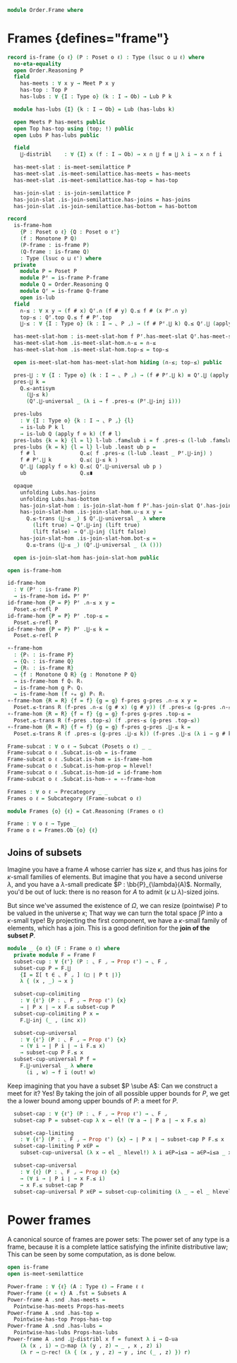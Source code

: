 <!--
```agda
open import Cat.Functor.Subcategory
open import Cat.Prelude

open import Order.Diagram.Glb.Reasoning
open import Order.Diagram.Lub.Reasoning
open import Order.Instances.Pointwise
open import Order.Semilattice.Join
open import Order.Semilattice.Meet
open import Order.Instances.Props
open import Order.Diagram.Glb
open import Order.Diagram.Lub
open import Order.Base

import Cat.Reasoning

import Order.Reasoning
```
-->

```agda
module Order.Frame where
```

# Frames {defines="frame"}

```agda
record is-frame {o ℓ} (P : Poset o ℓ) : Type (lsuc o ⊔ ℓ) where
  no-eta-equality
  open Order.Reasoning P
  field
    has-meets : ∀ x y → Meet P x y
    has-top : Top P
    has-lubs : ∀ {I : Type o} (k : I → Ob) → Lub P k

  module has-lubs {I} {k : I → Ob} = Lub (has-lubs k)

  open Meets P has-meets public
  open Top has-top using (top; !) public
  open Lubs P has-lubs public

  field
    ⋃-distribl    : ∀ {I} x (f : I → Ob) → x ∩ ⋃ f ≡ ⋃ λ i → x ∩ f i

  has-meet-slat : is-meet-semilattice P
  has-meet-slat .is-meet-semilattice.has-meets = has-meets
  has-meet-slat .is-meet-semilattice.has-top = has-top

  has-join-slat : is-join-semilattice P
  has-join-slat .is-join-semilattice.has-joins = has-joins
  has-join-slat .is-join-semilattice.has-bottom = has-bottom
```

<!--
```agda
private
  variable
    o ℓ o' ℓ' : Level
    P Q R : Poset o ℓ

is-frame-is-prop : is-prop (is-frame P)
is-frame-is-prop {P = P} =
  Iso→is-hlevel 1 eqv hlevel!
  where
    open Order.Diagram.Lub P
    open Order.Diagram.Glb P
    unquoteDecl eqv = declare-record-iso eqv (quote is-frame)

instance
  H-Level-is-frame : ∀ {n} → H-Level (is-frame P) (suc n)
  H-Level-is-frame = prop-instance is-frame-is-prop
```
-->

```agda
record
  is-frame-hom
    {P : Poset o ℓ} {Q : Poset o ℓ'}
    (f : Monotone P Q)
    (P-frame : is-frame P)
    (Q-frame : is-frame Q)
    : Type (lsuc o ⊔ ℓ') where
  private
    module P = Poset P
    module Pᶠ = is-frame P-frame
    module Q = Order.Reasoning Q
    module Qᶠ = is-frame Q-frame
    open is-lub
  field
    ∩-≤ : ∀ x y → (f # x) Qᶠ.∩ (f # y) Q.≤ f # (x Pᶠ.∩ y)
    top-≤ : Qᶠ.top Q.≤ f # Pᶠ.top
    ⋃-≤ : ∀ {I : Type o} (k : I → ⌞ P ⌟) → (f # Pᶠ.⋃ k) Q.≤ Qᶠ.⋃ (apply f ⊙ k)

  has-meet-slat-hom : is-meet-slat-hom f Pᶠ.has-meet-slat Qᶠ.has-meet-slat
  has-meet-slat-hom .is-meet-slat-hom.∩-≤ = ∩-≤
  has-meet-slat-hom .is-meet-slat-hom.top-≤ = top-≤

  open is-meet-slat-hom has-meet-slat-hom hiding (∩-≤; top-≤) public

  pres-⋃ : ∀ {I : Type o} (k : I → ⌞ P ⌟) → (f # Pᶠ.⋃ k) ≡ Qᶠ.⋃ (apply f ⊙ k)
  pres-⋃ k =
    Q.≤-antisym
      (⋃-≤ k)
      (Qᶠ.⋃-universal _ (λ i → f .pres-≤ (Pᶠ.⋃-inj i)))

  pres-lubs
    : ∀ {I : Type o} {k : I → ⌞ P ⌟} {l}
    → is-lub P k l
    → is-lub Q (apply f ⊙ k) (f # l)
  pres-lubs {k = k} {l = l} l-lub .fam≤lub i = f .pres-≤ (l-lub .fam≤lub i)
  pres-lubs {k = k} {l = l} l-lub .least ub p =
    f # l              Q.≤⟨ f .pres-≤ (l-lub .least _ Pᶠ.⋃-inj) ⟩
    f # Pᶠ.⋃ k         Q.≤⟨ ⋃-≤ k ⟩
    Qᶠ.⋃ (apply f ⊙ k) Q.≤⟨ Qᶠ.⋃-universal ub p ⟩
    ub                 Q.≤∎

  opaque
    unfolding Lubs.has-joins
    unfolding Lubs.has-bottom
    has-join-slat-hom : is-join-slat-hom f Pᶠ.has-join-slat Qᶠ.has-join-slat
    has-join-slat-hom .is-join-slat-hom.∪-≤ x y =
      Q.≤-trans (⋃-≤ _) $ Qᶠ.⋃-universal _ λ where
        (lift true) → Qᶠ.⋃-inj (lift true)
        (lift false) → Qᶠ.⋃-inj (lift false)
    has-join-slat-hom .is-join-slat-hom.bot-≤ =
      Q.≤-trans (⋃-≤ _) (Qᶠ.⋃-universal _ (λ ()))

  open is-join-slat-hom has-join-slat-hom public

open is-frame-hom
```

<!--
```agda
is-frame-hom-is-prop
  : ∀ {f : Monotone P Q} {P-frame : is-frame P} {Q-frame : is-frame Q}
  → is-prop (is-frame-hom f P-frame Q-frame)
is-frame-hom-is-prop = Iso→is-hlevel 1 eqv hlevel! 
  where unquoteDecl eqv = declare-record-iso eqv (quote is-frame-hom)

instance
  H-Level-is-frame-hom
    : ∀ {f : Monotone P Q} {P-frame : is-frame P} {Q-frame : is-frame Q}
    → ∀ {n} → H-Level (is-frame-hom f P-frame Q-frame) (suc n)
  H-Level-is-frame-hom = prop-instance is-frame-hom-is-prop
```
-->

```agda
id-frame-hom
  : ∀ (Pᶠ : is-frame P)
  → is-frame-hom idₘ Pᶠ Pᶠ
id-frame-hom {P = P} Pᶠ .∩-≤ x y =
  Poset.≤-refl P
id-frame-hom {P = P} Pᶠ .top-≤ =
  Poset.≤-refl P
id-frame-hom {P = P} Pᶠ .⋃-≤ k =
  Poset.≤-refl P

∘-frame-hom
  : {Pₗ : is-frame P}
  → {Qₗ : is-frame Q}
  → {Rₗ : is-frame R}
  → {f : Monotone Q R} {g : Monotone P Q}
  → is-frame-hom f Qₗ Rₗ
  → is-frame-hom g Pₗ Qₗ
  → is-frame-hom (f ∘ₘ g) Pₗ Rₗ
∘-frame-hom {R = R} {f = f} {g = g} f-pres g-pres .∩-≤ x y =
  Poset.≤-trans R (f-pres .∩-≤ (g # x) (g # y)) (f .pres-≤ (g-pres .∩-≤ x y))
∘-frame-hom {R = R} {f = f} {g = g} f-pres g-pres .top-≤ =
  Poset.≤-trans R (f-pres .top-≤) (f .pres-≤ (g-pres .top-≤))
∘-frame-hom {R = R} {f = f} {g = g} f-pres g-pres .⋃-≤ k =
  Poset.≤-trans R (f .pres-≤ (g-pres .⋃-≤ k)) (f-pres .⋃-≤ (λ i → g # k i))

Frame-subcat : ∀ o ℓ → Subcat (Posets o ℓ) _ _
Frame-subcat o ℓ .Subcat.is-ob = is-frame
Frame-subcat o ℓ .Subcat.is-hom = is-frame-hom
Frame-subcat o ℓ .Subcat.is-hom-prop = hlevel!
Frame-subcat o ℓ .Subcat.is-hom-id = id-frame-hom
Frame-subcat o ℓ .Subcat.is-hom-∘ = ∘-frame-hom

Frames : ∀ o ℓ → Precategory _ _
Frames o ℓ = Subcategory (Frame-subcat o ℓ)

module Frames {o} {ℓ} = Cat.Reasoning (Frames o ℓ)

Frame : ∀ o ℓ → Type _
Frame o ℓ = Frames.Ob {o} {ℓ}
```

<!--
```agda
module Frame {o ℓ} (F : Frame o ℓ) where
  open Order.Reasoning (F .fst) public
  open is-frame (F .snd) public
```
-->

## Joins of subsets

Imagine you have a frame $A$ whose carrier has size $\kappa$, and thus
has joins for $\kappa$-small families of elements. But imagine that you
have a second universe $\lambda$, and you have a $\lambda$-small
predicate $P : \bb{P}_{\lambda}(A)$. Normally, you'd be out of luck:
there is no reason for $A$ to admit $(\kappa \sqcup \lambda)$-sized
joins.

But since we've assumed the existence of $\Omega$, we can resize
(pointwise) $P$ to be valued in the universe $\kappa$; That way we can
turn the total space $\int P$ into a $\kappa$-small type! By projecting
the first component, we have a $\kappa$-small family of elements, which
has a join. This is a good definition for the **join of the subset
$P$**.

```agda
module _ {o ℓ} (F : Frame o ℓ) where
  private module F = Frame F
  subset-cup : ∀ {ℓ'} (P : ⌞ F ⌟ → Prop ℓ') → ⌞ F ⌟
  subset-cup P = F.⋃
    {I = Σ[ t ∈ ⌞ F ⌟ ] (□ ∣ P t ∣)}
    λ { (x , _) → x }

  subset-cup-colimiting
    : ∀ {ℓ'} (P : ⌞ F ⌟ → Prop ℓ') {x}
    → ∣ P x ∣ → x F.≤ subset-cup P
  subset-cup-colimiting P x =
    F.⋃-inj (_ , (inc x))

  subset-cup-universal
    : ∀ {ℓ'} (P : ⌞ F ⌟ → Prop ℓ') {x}
    → (∀ i → ∣ P i ∣ → i F.≤ x)
    → subset-cup P F.≤ x
  subset-cup-universal P f =
    F.⋃-universal _ λ where
      (i , w) → f i (out! w)
```

Keep imagining that you have a subset $P \sube A$: Can we construct a
meet for it? Yes! By taking the join of all possible upper bounds for
$P$, we get the a lower bound among upper bounds of $P$: a meet for $P$.

```agda
  subset-cap : ∀ {ℓ'} (P : ⌞ F ⌟ → Prop ℓ') → ⌞ F ⌟
  subset-cap P = subset-cup λ x → el! (∀ a → ∣ P a ∣ → x F.≤ a)

  subset-cap-limiting
    : ∀ {ℓ'} (P : ⌞ F ⌟ → Prop ℓ') {x} → ∣ P x ∣ → subset-cap P F.≤ x
  subset-cap-limiting P x∈P =
    subset-cup-universal (λ x → el _ hlevel!) λ i a∈P→i≤a → a∈P→i≤a _ x∈P

  subset-cap-universal
    : ∀ {ℓ} (P : ⌞ F ⌟ → Prop ℓ) {x}
    → (∀ i → ∣ P i ∣ → x F.≤ i)
    → x F.≤ subset-cap P
  subset-cap-universal P x∈P = subset-cup-colimiting (λ _ → el _ hlevel!) x∈P
```

# Power frames

A canonical source of frames are power sets: The power set of any type
is a frame, because it is a complete lattice satisfying the infinite
distributive law; This can be seen by some computation, as is done
below.

```agda
open is-frame
open is-meet-semilattice

Power-frame : ∀ {ℓ} (A : Type ℓ) → Frame ℓ ℓ
Power-frame {ℓ = ℓ} A .fst = Subsets A
Power-frame A .snd .has-meets =
  Pointwise-has-meets Props-has-meets
Power-frame A .snd .has-top =
  Pointwise-has-top Props-has-top
Power-frame A .snd .has-lubs =
  Pointwise-has-lubs Props-has-lubs
Power-frame A .snd .⋃-distribl x f = funext λ i → Ω-ua
    (λ (x , i) → □-map (λ (y , z) → _ , x , z) i)
    (λ r → □-rec! (λ { (x , y , z) → y , inc (_ , z) }) r)
```
